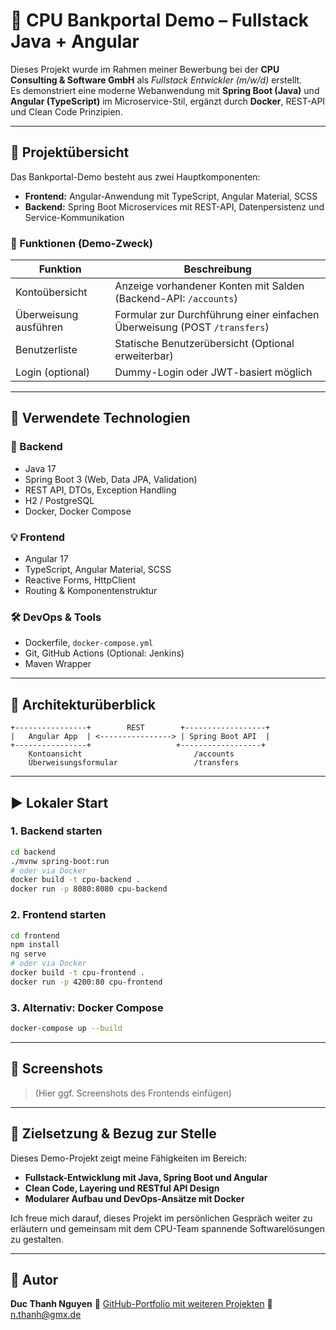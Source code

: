 
# 💼 CPU Bankportal Demo – Fullstack Java + Angular

Dieses Projekt wurde im Rahmen meiner Bewerbung bei der **CPU Consulting & Software GmbH** als *Fullstack Entwickler (m/w/d)* erstellt.  
Es demonstriert eine moderne Webanwendung mit **Spring Boot (Java)** und **Angular (TypeScript)** im Microservice-Stil, ergänzt durch **Docker**, REST-API und Clean Code Prinzipien.

---

## 🚀 Projektübersicht

Das Bankportal-Demo besteht aus zwei Hauptkomponenten:

- **Frontend:** Angular-Anwendung mit TypeScript, Angular Material, SCSS  
- **Backend:** Spring Boot Microservices mit REST-API, Datenpersistenz und Service-Kommunikation

### 🏦 Funktionen (Demo-Zweck)

| Funktion | Beschreibung |
|----------|--------------|
| Kontoübersicht | Anzeige vorhandener Konten mit Salden (Backend-API: `/accounts`) |
| Überweisung ausführen | Formular zur Durchführung einer einfachen Überweisung (POST `/transfers`) |
| Benutzerliste | Statische Benutzerübersicht (Optional erweiterbar) |
| Login (optional) | Dummy-Login oder JWT-basiert möglich |

---

## 🧰 Verwendete Technologien

### 📌 Backend
- Java 17
- Spring Boot 3 (Web, Data JPA, Validation)
- REST API, DTOs, Exception Handling
- H2 / PostgreSQL
- Docker, Docker Compose

### 💡 Frontend
- Angular 17
- TypeScript, Angular Material, SCSS
- Reactive Forms, HttpClient
- Routing & Komponentenstruktur

### 🛠 DevOps & Tools
- Dockerfile, `docker-compose.yml`
- Git, GitHub Actions (Optional: Jenkins)
- Maven Wrapper

---

## 🧪 Architekturüberblick

```text
+----------------+        REST        +------------------+
|   Angular App  | <----------------> | Spring Boot API  |
+----------------+                   +------------------+
    Kontoansicht                         /accounts
    Überweisungsformular                 /transfers
````

---

## ▶️ Lokaler Start

### 1. Backend starten

```bash
cd backend
./mvnw spring-boot:run
# oder via Docker
docker build -t cpu-backend .
docker run -p 8080:8080 cpu-backend
```

### 2. Frontend starten

```bash
cd frontend
npm install
ng serve
# oder via Docker
docker build -t cpu-frontend .
docker run -p 4200:80 cpu-frontend
```

### 3. Alternativ: Docker Compose

```bash
docker-compose up --build
```

---

## 📸 Screenshots

> (Hier ggf. Screenshots des Frontends einfügen)

---

## 💬 Zielsetzung & Bezug zur Stelle

Dieses Demo-Projekt zeigt meine Fähigkeiten im Bereich:

* **Fullstack-Entwicklung mit Java, Spring Boot und Angular**
* **Clean Code, Layering und RESTful API Design**
* **Modularer Aufbau und DevOps-Ansätze mit Docker**

Ich freue mich darauf, dieses Projekt im persönlichen Gespräch weiter zu erläutern und gemeinsam mit dem CPU-Team spannende Softwarelösungen zu gestalten.

---

## 👤 Autor

**Duc Thanh Nguyen**
🔗 [GitHub-Portfolio mit weiteren Projekten](https://github.com/thanhtuanh/bewerbung)
📧 [n.thanh@gmx.de](mailto:n.thanh@gmx.de)

```
